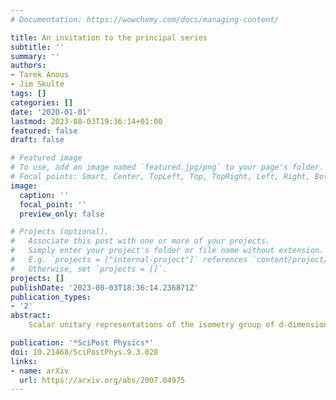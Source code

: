 ```yaml
---
# Documentation: https://wowchemy.com/docs/managing-content/

title: An invitation to the principal series
subtitle: ''
summary: ''
authors:
- Tarek Anous
- Jim Skulte
tags: []
categories: []
date: '2020-01-01'
lastmod: 2023-08-03T19:36:14+01:00
featured: false
draft: false

# Featured image
# To use, add an image named `featured.jpg/png` to your page's folder.
# Focal points: Smart, Center, TopLeft, Top, TopRight, Left, Right, BottomLeft, Bottom, BottomRight.
image:
  caption: ''
  focal_point: ''
  preview_only: false

# Projects (optional).
#   Associate this post with one or more of your projects.
#   Simply enter your project's folder or file name without extension.
#   E.g. `projects = ["internal-project"]` references `content/project/deep-learning/index.md`.
#   Otherwise, set `projects = []`.
projects: []
publishDate: '2023-08-03T18:36:14.236871Z'
publication_types:
- '2'
abstract: 
    Scalar unitary representations of the isometry group of d-dimensional de Sitter space SO$(1,d)$ are labeled by their conformal weights $\Delta$. A salient feature of de Sitter space is that scalar fields with sufficiently large mass compared to the de Sitter scale 1/$\ell$ have complex conformal weights, and physical modes of these fields fall into the unitary continuous principal series representation of SO(1,d). Our goal is to study these representations in d=2, where the relevant group is SL$(2,\mathbb{R})$. We show that the generators of the isometry group of dS2 acting on a massive scalar field reproduce the quantum mechanical model introduced by de Alfaro, Fubini and Furlan (DFF) in the early/late time limit. Motivated by the ambient dS$_2$ construction, we review in detail how the DFF model must be altered in order to accommodate the principal series representation. We point out a difficulty in writing down a classical Lagrangian for this model, whereas the canonical Hamiltonian formulation avoids any problem. We speculate on the meaning of the various de Sitter invariant vacua from the point of view of this toy model and discuss some potential generalizations.

publication: '*SciPost Physics*'
doi: 10.21468/SciPostPhys.9.3.028
links:
- name: arXiv
  url: https://arxiv.org/abs/2007.04975
---
```

